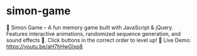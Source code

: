 # simon-game
🚀 Simon Game – A fun memory game built with JavaScript &amp; jQuery. 
Features interactive animations, randomized sequence generation, and sound effects 🎵. 
Click buttons in the correct order to level up! 
🔗 Live Demo: https://youtu.be/aH7hHwGlxp8
